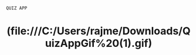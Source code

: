                                                                        QUIZ APP
# <p align="center">(file:///C:/Users/rajme/Downloads/QuizAppGif%20(1).gif)
</p>
